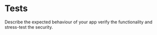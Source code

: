 # Tests

Describe the expected behaviour of your app verify the functionality and stress-test the security.

<!-- component-Tests -->

